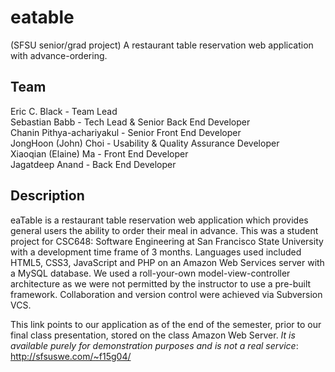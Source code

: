 # eatable
(SFSU senior/grad project) A restaurant table reservation web application with advance-ordering.

## Team
Eric C. Black - Team Lead  
Sebastian Babb - Tech Lead & Senior Back End Developer  
Chanin Pithya-achariyakul - Senior Front End Developer  
JongHoon (John) Choi - Usability & Quality Assurance Developer  
Xiaoqian (Elaine) Ma - Front End Developer  
Jagatdeep Anand - Back End Developer

## Description
eaTable is a restaurant table reservation web application which provides general users the ability to order their meal in advance. This was a student project for CSC648: Software Engineering at San Francisco State University with a development time frame of 3 months. Languages used included HTML5, CSS3, JavaScript and PHP on an Amazon Web Services server with a MySQL database. We used a roll-your-own model-view-controller architecture as we were not permitted by the instructor to use a pre-built framework. Collaboration and version control were achieved via Subversion VCS.

This link points to our application as of the end of the semester, prior to our final class presentation, stored on the class Amazon Web Server. *It is available purely for demonstration purposes and is not a real service*: http://sfsuswe.com/~f15g04/
